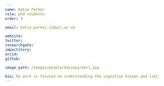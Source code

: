 ```yaml
---
name: Katie Parker
role: phd-students
order: 4

email: katie.parker.11@ucl.ac.uk

website: 
twitter:
researchgate:
impactstory:
orcid:
github:

image_path: /images/people/katieparker1.jpg

bio: My work is focused on understanding the cognitive biases and limitations involved in human probabilistic judgment and choice. I am interested in the effects of different informational frames and formats on decision making where numerical and statistical data is involved. Applications of my work include systems and interface recommendations to support professional forecasting and monitoring judgments, and consumer decision making in health, well being and financial contexts.
---
```

